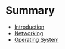 # Summary

* [Introduction](README.md)
* [Networking](networking.md)
* [Operating System](operating_system.md)

